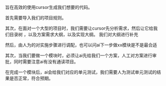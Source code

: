 旨在高效的使用cursor生成我们想要的代码。

首先需要导入我们的项目规则。

其次，在面对一个大型的项目时，我们需要让cursor先分析需求，然后让它给我们目录树 ，以及方案需求大纲，以及实现大纲。
我们对大纲进行补充


然后，由人为的对实施步骤进行调配，也可以问ai下一步做xx模块是不是最合适

其次，当我们要做一个模块时，必须让ai先给我们一个方案，人工对方案进行审批，同时需要注意ai有没有通读项目。

在完成一个模块后，ai会给我们对应的单元测试，我们需要人为测试单元测试的结果是否正常，符合预期。